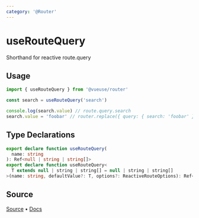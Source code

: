 ```yaml
---
category: '@Router'
---
```


# useRouteQuery

Shorthand for reactive route.query

## Usage

```ts
import { useRouteQuery } from '@vueuse/router'

const search = useRouteQuery('search')

console.log(search.value) // route.query.search
search.value = 'foobar' // router.replace({ query: { search: 'foobar' } })
```


<!--FOOTER_STARTS-->
## Type Declarations

```typescript
export declare function useRouteQuery(
  name: string
): Ref<null | string | string[]>
export declare function useRouteQuery<
  T extends null | string | string[] = null | string | string[]
>(name: string, defaultValue?: T, options?: ReactiveRouteOptions): Ref<T>
```

## Source

[Source](https://github.com/vueuse/vueuse/blob/master/packages/router/useRouteQuery/index.ts) • [Docs](https://github.com/vueuse/vueuse/blob/master/packages/router/useRouteQuery/index.md)


<!--FOOTER_ENDS-->
